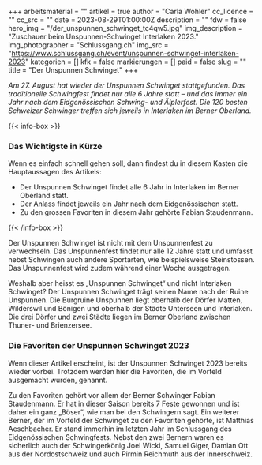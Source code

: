 +++
arbeitsmaterial = ""
artikel = true
author = "Carla Wohler"
cc_licence = ""
cc_src = ""
date = 2023-08-29T01:00:00Z
description = ""
fdw = false
hero_img = "/der_unspunnen_schwinget_tc4qw5.jpg"
img_description = "Zuschauer beim Unspunnen-Schwinget Interlaken 2023."
img_photographer = "Schlussgang.ch"
img_src = "https://www.schlussgang.ch/event/unspunnen-schwinget-interlaken-2023"
kategorien = []
kfk = false
markierungen = []
paid = false
slug = ""
title = "Der Unspunnen Schwinget"
+++

_Am 27. August hat wieder der Unspunnen Schwinget stattgefunden. Das traditionelle Schwingfest findet nur alle 6 Jahre statt – und das immer ein Jahr nach dem Eidgenössischen Schwing- und Älplerfest. Die 120 besten Schweizer Schwinger treffen sich jeweils in Interlaken im Berner Oberland._

{{< info-box >}} <h3>Das Wichtigste in Kürze</h3>

<p>Wenn es einfach schnell gehen soll, dann findest du in diesem Kasten die Hauptaussagen des Artikels:</p>

<ul>

<li>Der Unspunnen Schwinget findet alle 6 Jahr in Interlaken im Berner Oberland statt.</li>

<li>Der Anlass findet jeweils ein Jahr nach dem Eidgenössischen statt.</li>

<li>Zu den grossen Favoriten in diesem Jahr gehörte Fabian Staudenmann.</li>

</ul> {{< /info-box >}}

Der Unspunnen Schwinget ist nicht mit dem Unspunnenfest zu verwechseln. Das Unspunnenfest findet nur alle 12 Jahre statt und umfasst nebst Schwingen auch andere Sportarten, wie beispielsweise Steinstossen. Das Unspunnenfest wird zudem während einer Woche ausgetragen.

Weshalb aber heisst es „Unspunnen Schwinget“ und nicht Interlaken Schwinget? Der Unspunnen Schwinget trägt seinen Name nach der Ruine Unspunnen. Die Burgruine Unspunnen liegt oberhalb der Dörfer Matten, Wilderswil und Bönigen und oberhalb der Städte Unterseen und Interlaken. Die drei Dörfer und zwei Städte liegen im Berner Oberland zwischen Thuner- und Brienzersee.

### Die Favoriten der Unspunnen Schwinget 2023

Wenn dieser Artikel erscheint, ist der Unspunnen Schwinget 2023 bereits wieder vorbei. Trotzdem werden hier die Favoriten, die im Vorfeld ausgemacht wurden, genannt.

Zu den Favoriten gehört vor allem der Berner Schwinger Fabian Staudenmann. Er hat in dieser Saison bereits 7 Feste gewonnen und ist daher ein ganz „Böser“, wie man bei den Schwingern sagt. Ein weiterer Berner, der im Vorfeld der Schwinget zu den Favoriten gehörte, ist Matthias Aeschbacher. Er stand immerhin im letzten Jahr im Schlussgang des Eidgenössischen Schwingfests. Nebst den zwei Bernern waren es sicherlich auch der Schwingerkönig Joel Wicki, Samuel Giger, Damian Ott aus der Nordostschweiz und auch Pirmin Reichmuth aus der Innerschweiz.
